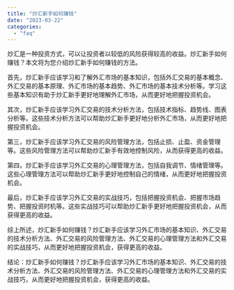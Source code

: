 ```yaml
---
title: "炒汇新手如何赚钱"
date: "2023-03-22"
categories: 
  - "faq"
---
```


炒汇是一种投资方式，可以让投资者以较低的风险获得较高的收益。炒汇新手如何赚钱？本文将为您介绍炒汇新手如何赚钱的方法。

首先，炒汇新手应该学习和了解外汇市场的基本知识，包括外汇交易的基本概念、外汇交易的基本原理、外汇市场的基本趋势、外汇市场的基本技术分析等。学习这些基本知识有助于炒汇新手更好地理解外汇市场，从而更好地把握投资机会。

其次，炒汇新手应该学习外汇交易的技术分析方法，包括技术指标、趋势线、图表分析等。这些技术分析方法可以帮助炒汇新手更好地分析外汇市场，从而更好地把握投资机会。

第三，炒汇新手应该学习外汇交易的风险管理方法，包括止损、止盈、资金管理等。这些风险管理方法可以帮助炒汇新手有效地控制风险，从而获得更高的收益。

第四，炒汇新手应该学习外汇交易的心理管理方法，包括自我调节、情绪管理等。这些心理管理方法可以帮助炒汇新手更好地控制自己的情绪，从而更好地把握投资机会。

最后，炒汇新手应该学习外汇交易的实战技巧，包括把握投资机会、把握市场趋势、把握投资时机等。这些实战技巧可以帮助炒汇新手更好地把握投资机会，从而获得更高的收益。

综上所述，炒汇新手如何赚钱？炒汇新手应该学习外汇市场的基本知识、外汇交易的技术分析方法、外汇交易的风险管理方法、外汇交易的心理管理方法和外汇交易的实战技巧，从而更好地把握投资机会，获得更高的收益。

结论：炒汇新手如何赚钱？炒汇新手应该学习外汇市场的基本知识、外汇交易的技术分析方法、外汇交易的风险管理方法、外汇交易的心理管理方法和外汇交易的实战技巧，从而更好地把握投资机会，获得更高的收益。
